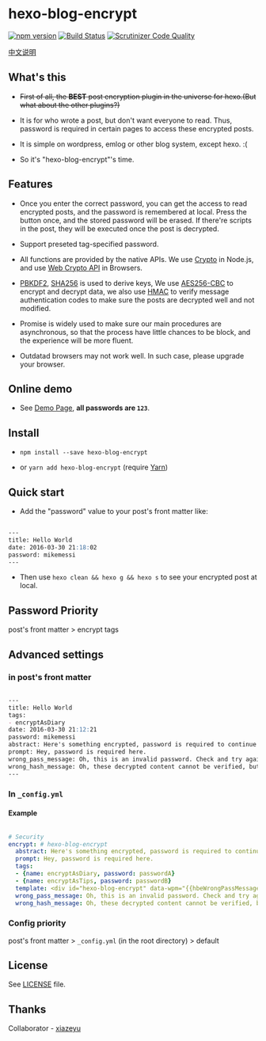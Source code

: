 # hexo-blog-encrypt

[![npm version](https://badge.fury.io/js/hexo-blog-encrypt.svg)](https://badge.fury.io/js/hexo-blog-encrypt)
[![Build Status](https://scrutinizer-ci.com/g/MikeCoder/hexo-blog-encrypt/badges/build.png?b=master)](https://scrutinizer-ci.com/g/MikeCoder/hexo-blog-encrypt/build-status/master)
[![Scrutinizer Code Quality](https://scrutinizer-ci.com/g/MikeCoder/hexo-blog-encrypt/badges/quality-score.png?b=master)](https://scrutinizer-ci.com/g/MikeCoder/hexo-blog-encrypt/?branch=master)

[中文说明](./ReadMe.zh.md)

## What's this

- ~~First of all, the **BEST** post encryption plugin in the universe for hexo.(But what about the other plugins?)~~

- It is for who wrote a post, but don't want everyone to read. Thus, password is required in certain pages to access these encrypted posts.

- It is simple on wordpress, emlog or other blog system, except hexo. :(

- So it's "hexo-blog-encrypt"'s time.

## Features

- Once you enter the correct password, you can get the access to read encrypted posts, and the password is remembered at local. Press the button once, and the stored password will be erased. If there're scripts in the post, they will be executed once the post is decrypted.

- Support preseted tag-specified password.

- All functions are provided by the native APIs. We use [Crypto](https://nodejs.org/dist/latest-v12.x/docs/api/crypto.html) in Node.js, and use [Web Crypto API](https://developer.mozilla.org/en-US/docs/Web/API/Web_Crypto_API) in Browsers.

- [PBKDF2](https://tools.ietf.org/html/rfc2898), [SHA256](https://nvlpubs.nist.gov/nistpubs/FIPS/NIST.FIPS.180-4.pdf) is used to derive keys, We use [AES256-CBC](https://csrc.nist.gov/publications/detail/sp/800-38a/final) to encrypt and decrypt data, we also use [HMAC](https://csrc.nist.gov/csrc/media/publications/fips/198/1/final/documents/fips-198-1_final.pdf) to verify message authentication codes to make sure the posts are decrypted well and not modified.

- Promise is widely used to make sure our main procedures are asynchronous, so that the process have little chances to be block, and the experience will be more fluent.

- Outdatad browsers may not work well. In such case, please upgrade your browser.

## Online demo

- See [Demo Page](https://mhexo.github.io/example-site/2018/06/25/encrypt-test/), **all passwords are `123`**.

## Install

- `npm install --save hexo-blog-encrypt`

- or `yarn add hexo-blog-encrypt` (require [Yarn](https://yarnpkg.com/en/))

## Quick start

- Add the "password" value to your post's front matter like:

```markdown

---
title: Hello World
date: 2016-03-30 21:18:02
password: mikemessi
---

```

- Then use `hexo clean && hexo g && hexo s` to see your encrypted post at local.

## Password Priority

post's front matter > encrypt tags

## Advanced settings

### in post's front matter

```markdown

---
title: Hello World
tags:
- encryptAsDiary
date: 2016-03-30 21:12:21
password: mikemessi
abstract: Here's something encrypted, password is required to continue reading.
prompt: Hey, password is required here.
wrong_pass_message: Oh, this is an invalid password. Check and try again, please.
wrong_hash_message: Oh, these decrypted content cannot be verified, but you can still have a look.
---

```

### In `_config.yml`

#### Example

```yaml

# Security
encrypt: # hexo-blog-encrypt
  abstract: Here's something encrypted, password is required to continue reading.
  prompt: Hey, password is required here.
  tags: 
  - {name: encryptAsDiary, password: passwordA}
  - {name: encryptAsTips, password: passwordB}
  template: <div id="hexo-blog-encrypt" data-wpm="{{hbeWrongPassMessage}}" data-whm="{{hbeWrongHashMessage}}"><div class="hbe-input-container"><input type="password" id="hbePass" placeholder="{{hbePrompt}}" /><label>{{hbePrompt}}</label><div class="bottom-line"></div></div><script id="hbeData" type="hbeData" data-hmacdigest="{{hbeHmacDigest}}">{{hbeEncryptedData}}</script></div>
  wrong_pass_message: Oh, this is an invalid password. Check and try again, please.
  wrong_hash_message: Oh, these decrypted content cannot be verified, but you can still have a look.

```

### Config priority

post's front matter > `_config.yml` (in the root directory) > default

## License

See [LICENSE](./LICENSE) file.

## Thanks

Collaborator - [xiazeyu](https://github.com/xiazeyu)